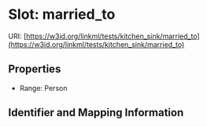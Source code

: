 # Slot: married_to

URI: [https://w3id.org/linkml/tests/kitchen_sink/married_to](https://w3id.org/linkml/tests/kitchen_sink/married_to)



<!-- no inheritance hierarchy -->


## Properties

 * Range: Person



## Identifier and Mapping Information





